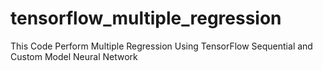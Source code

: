 # tensorflow_multiple_regression
This Code Perform Multiple Regression Using TensorFlow Sequential and Custom Model Neural Network
